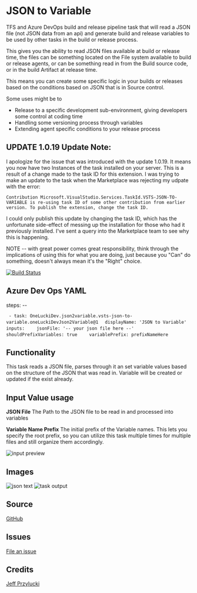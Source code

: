 # JSON to Variable

TFS and Azure DevOps build and release pipeline task that will read a JSON file (not JSON data from an api) and generate build and release variables to be used by other tasks in the build or release process.

This gives you the ability to read JSON files available at build or release time, the files can be something located on the File system available to build or release agents, or can be something read in from the Build source code, or in the build Artifact at release time. 

This means you can create some specific logic in your builds or releases based on the conditions based on JSON that is in Source control. 

Some uses might be to
* Release to a specific development sub-environment, giving developers some control at coding time
* Handling some versioning process through variables
* Extending agent specific conditions to your release process

## UPDATE 1.0.19 Update Note:  
I apologize for the issue that was introduced with the update 1.0.19. It means you now have two Instances of the task installed on your server.  This is a result of a change made to the task ID for this extension.  I was trying to make an update to the task when the Marketplace was rejecting my udpate with the error:

```Contribution Microsoft.VisualStudio.Services.TaskId.VSTS-JSON-TO-VARIABLE is re-using task ID of some other contribution from earlier version. To publish the extension, change the task ID.```

I could only publish this update by changing the task ID, which has the unfortunate side-effect of messing up the installation for those who had it previously installed.  I've sent a query into the Marketplace team to see why this is happening.

NOTE -- with great power comes great responsibility, think through the implications of using this for what you are doing, just because you "Can" do something, doesn't always mean it's the "Right" choice.

[![Build Status](https://oneluckidev.visualstudio.com/OneLuckiDev/_apis/build/status/vsts-json-to-variable)](https://oneluckidev.visualstudio.com/OneLuckiDev/_build/latest?definitionId=16)


## Azure Dev Ops YAML
steps: --

` - task: OneLuckiDev.json2variable.vsts-json-to-variable.oneLuckiDevJson2Variable@1`
`  displayName: 'JSON to Variable'`
`  inputs:`
`    jsonFile: '-- your json file here --'`
`    shouldPrefixVariables: true `
`    variablePrefix: prefixNameHere`

## Functionality
This task reads a JSON file, parses through it an set variable values based on the structure of the JSON that was read in. Variable will be created or updated if the exist already. 

## Input Value usage
**JSON File**
 The Path to the JSON file to be read in and processed into variables


**Variable Name Prefix**
The initial prefix of the Variable names.  This lets you specify the root prefix, so you can utilize this task multiple times for multiple files and still organize them accordingly.

![input preview](images/taskSetup.PNG)
     

## Images
![json text](images/jsontext.png)
![task output](images/taskOutput.PNG)

## Source
[GitHub](https://github.com/jeffpriz/vsts-json-to-variable)

## Issues
[File an issue](https://github.com/jeffpriz/vsts-json-to-variable/issues)

## Credits
[Jeff Przylucki](http://www.oneluckidev.com)
